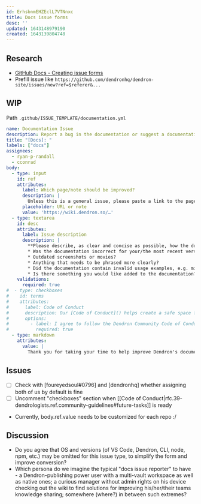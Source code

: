 ```yaml
---
id: ErhsbnmEHZEclL7VTNnxc
title: Docs issue forms
desc: ''
updated: 1643148979190
created: 1643139804748
---
```


## Research

- [GitHub Docs - Creating issue forms](https://docs.github.com/en/communities/using-templates-to-encourage-useful-issues-and-pull-requests/configuring-issue-templates-for-your-repository#creating-issue-forms)
- Prefill issue like `https://github.com/dendronhq/dendron-site/issues/new?ref=$referer&...`

## WIP

Path `.github/ISSUE_TEMPLATE/documentation.yml`

```yaml
name: Documentation Issue
description: Report a bug in the documentation or suggest a documentation update here
title: "[Docs]: "
labels: ["docs"]
assignees:
  - ryan-p-randall
  - cconrad
body:
  - type: input
    id: ref
    attributes:
      label: Which page/note should be improved?
      description: |
        Unless this is a general issue, please paste a link to the page that your issue is about (or the relative path to the note, or the note ID):
      placeholder: URL or note
      value: 'https://wiki.dendron.so/…'
  - type: textarea
    id: desc
    attributes:
      label: Issue description
      description: |
        **Please describe, as clear and concise as possible, how the documentation can be improved - for example:**
        * Was the documentation incorrect for your/the most recent version of Dendron?
        * Outdated screenshots or movies?
        * Anything that needs to be phrased more clearly?
        * Did the documentation contain invalid usage examples, e.g. missing/renamed commands?
        * Is there something you would like added to the documentation?
    validations:
      required: true
#  - type: checkboxes
#    id: terms
#    attributes:
#      label: Code of Conduct
#      description: Our [Code of Conduct]() helps create a safe space for everyone.
#      options:
#        - label: I agree to follow the Dendron Community Code of Conduct
#          required: true
  - type: markdown
    attributes:
      value: |
        Thank you for taking your time to help improve Dendron's documentation! 🌱
```

## Issues

- [ ] Check with [foureyedsoul#0796] and [dendronhq] whether assigning both of us by default is fine
- [ ] Uncomment "checkboxes" section when [[Code of Conduct|rfc.39-dendrologists.ref.community-guidelines#future-tasks]] is ready
- Currently, body.ref.value needs to be customized for each repo :/

## Discussion

- Do you agree that OS and versions (of VS Code, Dendron, CLI, node, npm, etc.) may be omitted for this issue type, to simplify the form and improve conversion?
- Which persona do we imagine the typical "docs issue reporter" to have - a Dendron-publishing power user with a multi-vault workspace as well as native ones; a curious manager without admin rights on his device checking out the wiki to find solutions for improving his/her/their teams knowledge sharing; somewhere (where?) in between such extremes?
